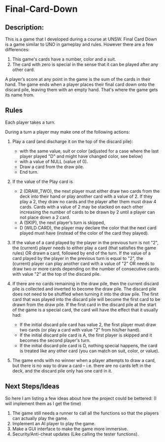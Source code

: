 # Final-Card-Down
## Description:
This is a game that I developed during a course at UNSW.
Final Card Down is a game similar to UNO in gameplay and rules. However there are a few differences:

1. This game's cards have a number, color and a suit.
2. The card with zero is special in the sense that it can be played after any other card.

A player’s score at any point in the game is the sum of the cards in their hand.
The game ends when a player places their final card down onto the discard pile, leaving them with an empty hand. That's where the game gets its name from.

## Rules

Each player takes a turn.

During a turn a player may make one of the following actions:
1. Play a card (and discharge it on the top of the discard pile):
      - with the same value, suit or color (adjusted for a case where the last player played "D" and might have changed color, see below)
      - with a value of NULL (value of 0).
      - Draw a card from the draw pile.
      - End turn.
      
2. If the value of the Play card is
      - 2 (DRAW_TWO), the next player must either draw two cards from the deck into their hand or play another card with a value of 2. If they play a 2, they draw no cards and the player after them must draw 4 cards. Cards with a value of 2 may be stacked on each other increasing the number of cards to be drawn by 2 until a player can not place down a 2 card.
      - A (SKIP), the next player’s turn is skipped,
      - D (WILD CARD), the player may declare the color that the next card played must have (instead of the color of the card they played).
      
3. If the value of a card played by the player in the previous turn is not "2", the (current) player needs to either play a card (that satisfies the game rules) OR drawn a card, followed by end of the turn. If the value of a card played by the player in the previous turn is equal to "2", the (current) player can play another card with a value of "2" OR needs to draw two or more cards depending on the number of consecutive cards with value "2" at the top of the discard pile.

4. If there are no cards remaining in the draw pile, then the current discard pile is collected and inverted to become the draw pile. The discard pile does not need to be shuffled when turning it into the draw pile. The first card that was played into the discard pile will become the first card to be drawn from the draw pile.
If the first card in the discard pile at the start of the game is a special card, the card will have the effect that it usually had:
   - If the initial discard pile card has value 2, the first player must draw two cards (or play a card with value "2" from his/her hand).
   - If the initial discard pile card is A, the first player is skipped and it becomes the second player's turn.
   - If the initial discard pile card is D, nothing special happens, the card is treated like any other card (you can match on suit, color, or value).

5. The game ends with no winner when a player attempts to draw a card, but there is no way to draw a card – i.e. there are no cards left in the deck, and the discard pile only has one card in it.

## Next Steps/Ideas
So here I am listing a few ideas about how the project could be bettered:
(I will implement them as I get the time)

1. The game still needs a runner to call all the functions so that the players can 
   actually play the game.
2. Implement an AI player to play the game.
3. Make a GUI interface to make the game more immersive.
4. Security/Anti-cheat updates (Like calling the tester functions).
